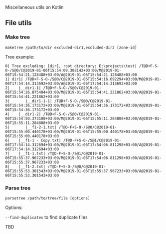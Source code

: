 Miscellaneous utils on Kotlin

## File utils
### Make tree
`maketree /path/to/dir excluded-dir1,excluded-dir2 [zone-id]`

Tree example:
```
0| Tree excluding: [dir], root directory: E:\projects\test| /T@D+F-S-O-/S@0/C@2019-01-06T15:54:09.388142+03:00/M@2019-01-06T15:54:21.128488+03:00/A@2019-01-06T15:54:21.128488+03:00
1| dir1| /T@D+F-S-O-/S@0/C@2019-01-06T15:54:16.692294+03:00/M@2019-01-06T17:54:14.313692+03:00/A@2019-01-06T17:54:14.313692+03:00
2|    |__dir1-1| /T@D+F-S-O-/S@0/C@2019-01-06T15:54:26.875404+03:00/M@2019-01-06T15:54:41.221862+03:00/A@2019-01-06T15:54:41.221862+03:00
3|       |__dir1-1-1| /T@D+F-S-O-/S@0/C@2019-01-06T15:54:36.173172+03:00/M@2019-01-06T15:54:36.173172+03:00/A@2019-01-06T15:54:36.173172+03:00
4|    |__dir1-2| /T@D+F-S-O-/S@0/C@2019-01-06T15:54:50.373108+03:00/M@2019-01-06T15:55:11.284888+03:00/A@2019-01-06T15:55:11.284888+03:00
5|       |__f1-2-1.txt| /T@D-F+S-O-/S@0/C@2019-01-06T15:55:00.440178+03:00/M@2019-01-06T15:55:00.440178+03:00/A@2019-01-06T15:55:00.440178+03:00
6|    |__f1-1 - Copy.txt| /T@D-F+S-O-/S@1/C@2019-01-06T17:54:14.312694+03:00/M@2019-01-06T17:54:06.811298+03:00/A@2019-01-06T17:54:14.312694+03:00
7|    |__f1-1.txt| /T@D-F+S-O-/S@1/C@2019-01-06T15:55:37.967233+03:00/M@2019-01-06T17:54:06.811298+03:00/A@2019-01-06T15:55:37.967233+03:00
8|    |__f1-2.txt| /T@D-F+S-O-/S@0/C@2019-01-06T15:55:53.301543+03:00/M@2019-01-06T15:55:37.967233+03:00/A@2019-01-06T15:55:53.301543+03:00

```

### Parse tree
`parsetree /path/to/tree/file [options]`

Options:

`--find-duplicates` to find duplicate files

TBD